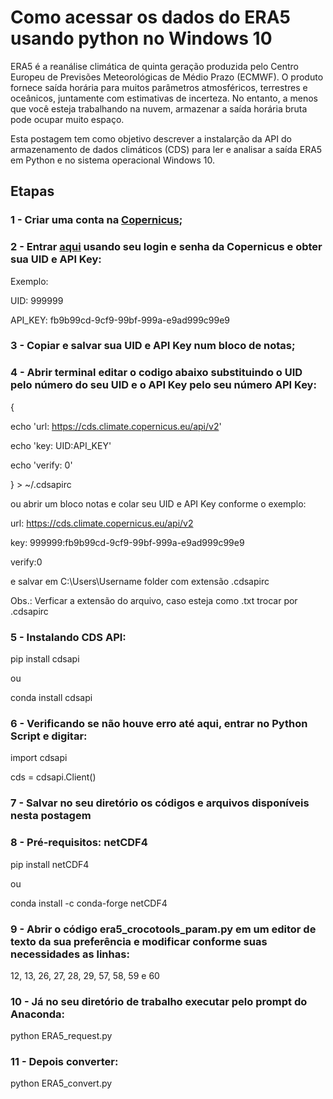 # Como acessar os dados do ERA5 usando python no Windows 10

ERA5 é a reanálise climática de quinta geração produzida pelo Centro Europeu de Previsões Meteorológicas de Médio Prazo (ECMWF). 
O produto fornece saída horária para muitos parâmetros atmosféricos, terrestres e oceânicos, juntamente com estimativas de incerteza. 
No entanto, a menos que você esteja trabalhando na nuvem, armazenar a saída horária bruta pode ocupar muito espaço.

Esta postagem tem como objetivo descrever a instalarção da API do armazenamento de dados climáticos (CDS) para ler e analisar a saída ERA5 em Python e no sistema operacional Windows 10.

## Etapas

### 1 - Criar uma conta na [Copernicus](https://cds.climate.copernicus.eu/);

### 2 - Entrar [aqui](https://cds.climate.copernicus.eu/user) usando seu login e senha da Copernicus e obter sua UID e API Key:

Exemplo:

UID: 999999

API_KEY: fb9b99cd-9cf9-99bf-999a-e9ad999c99e9

### 3 - Copiar e salvar sua UID e API Key num bloco de notas;

### 4 - Abrir terminal editar o codigo abaixo substituindo o UID pelo número do seu UID e o API Key pelo seu número API Key:

{
  
  echo 'url: https://cds.climate.copernicus.eu/api/v2'
  
  echo 'key: UID:API_KEY'
  
  echo 'verify: 0'

} > ~/.cdsapirc

ou abrir um bloco notas e colar seu UID e API Key conforme o exemplo:

url: https://cds.climate.copernicus.eu/api/v2

key: 999999:fb9b99cd-9cf9-99bf-999a-e9ad999c99e9

verify:0


e salvar em C:\Users\Username folder com extensão .cdsapirc


Obs.: Verficar a extensão do arquivo, caso esteja como .txt trocar por .cdsapirc


### 5 - Instalando CDS API:


pip install cdsapi


ou


conda install cdsapi

### 6 - Verificando se não houve erro até aqui, entrar no Python Script e digitar:


import cdsapi

cds = cdsapi.Client()


### 7 - Salvar no seu diretório os códigos e arquivos disponíveis nesta postagem


### 8 - Pré-requisitos: netCDF4


pip install netCDF4


ou


conda install -c conda-forge netCDF4


### 9 - Abrir o código era5_crocotools_param.py em um editor de texto da sua preferência e modificar conforme suas necessidades as linhas:

12, 13, 26, 27, 28, 29, 57, 58, 59 e 60


### 10 - Já no seu diretório de trabalho executar pelo prompt do Anaconda:

python ERA5_request.py


### 11 - Depois converter:

python ERA5_convert.py






